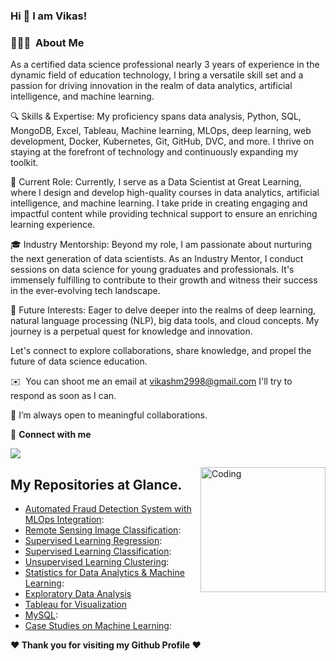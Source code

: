 ### Hi 👋 I am Vikas!

### 👨🏻‍💻 &nbsp;About Me
As a certified data science professional nearly 3 years of experience in the dynamic field of education technology, I bring a versatile skill set and a passion for driving innovation in the realm of data analytics, artificial intelligence, and machine learning.

🔍 Skills & Expertise:
My proficiency spans data analysis, Python, SQL, MongoDB, Excel, Tableau, Machine learning, MLOps, deep learning, web development, Docker, Kubernetes, Git, GitHub, DVC, and more. I thrive on staying at the forefront of technology and continuously expanding my toolkit.

💼 Current Role:
Currently, I serve as a Data Scientist at Great Learning, where I design and develop high-quality courses in data analytics, artificial intelligence, and machine learning. I take pride in creating engaging and impactful content while providing technical support to ensure an enriching learning experience.

🎓 Industry Mentorship:
Beyond my role, I am passionate about nurturing the next generation of data scientists. As an Industry Mentor, I conduct sessions on data science for young graduates and professionals. It's immensely fulfilling to contribute to their growth and witness their success in the ever-evolving tech landscape.

🚀 Future Interests:
Eager to delve deeper into the realms of deep learning, natural language processing (NLP), big data tools, and cloud concepts. My journey is a perpetual quest for knowledge and innovation.

Let's connect to explore collaborations, share knowledge, and propel the future of data science education.

✉️ &nbsp;You can shoot me an email at vikashm2998@gmail.com I'll try to respond as soon as I can.

👯 I’m always open to meaningful collaborations.

<summary>🤝 <b>Connect with me</b></summary>

<p align = "center">


  

[<img src="https://img.shields.io/badge/linkedin-%230077B5.svg?&style=for-the-badge&logo=linkedin&logoColor=white" />](https://www.linkedin.com/in/vikashm66/)



<img align="right" alt="Coding" width="200" height="200" src="https://media.giphy.com/media/VTtANKl0beDFQRLDTh/giphy.gif">
  
## My Repositories at Glance.
- [Automated Fraud Detection System with MLOps Integration](https://github.com/VikasHM66/Automated-Fraud-Detection-System-with-MLOps-Integration):
- [Remote Sensing Image Classification](https://github.com/VikasHM66/Remote-Sensing-Image-Classification):
- [Supervised Learning Regression](https://github.com/VikasHM66/Supervised-Learning-Regression):
- [Supervised Learning Classification](https://github.com/VikasHM66/Supervised-Learning-Classification):
- [Unsupervised Learning Clustering](https://github.com/VikasHM66/Unsupervised-learning):
- [Statistics for Data Analytics & Machine Learning](https://github.com/VikasHM66/STATISTICS):
- [Exploratory Data Analysis](https://github.com/VikasHM66/EDA)
- [Tableau for Visualization](https://github.com/VikasHM66/Tableau) 
- [MySQL](https://github.com/VikasHM66/MySQL-Part-1):
- [Case Studies on Machine Learning](https://github.com/VikasHM66/Case-studies):
 
<b>❤️ Thank you for visiting my Github Profile ❤️</b>
</div>
